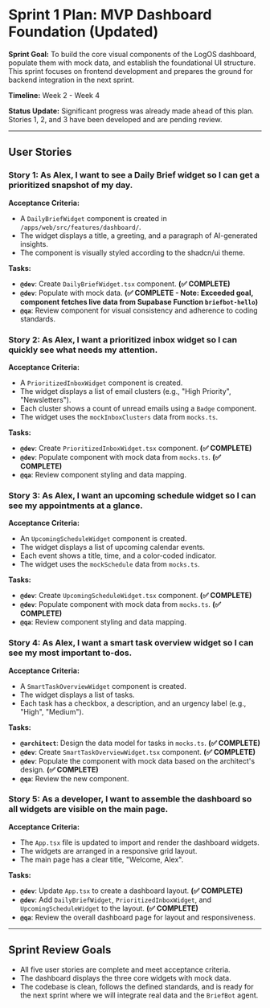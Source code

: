 # Sprint 1 Plan: MVP Dashboard Foundation (Updated)

**Sprint Goal:** To build the core visual components of the LogOS dashboard, populate them with mock data, and establish the foundational UI structure. This sprint focuses on frontend development and prepares the ground for backend integration in the next sprint.

**Timeline:** Week 2 - Week 4

**Status Update:** Significant progress was already made ahead of this plan. Stories 1, 2, and 3 have been developed and are pending review.

---

## User Stories

### Story 1: As Alex, I want to see a Daily Brief widget so I can get a prioritized snapshot of my day.

**Acceptance Criteria:**
- A `DailyBriefWidget` component is created in `/apps/web/src/features/dashboard/`.
- The widget displays a title, a greeting, and a paragraph of AI-generated insights.
- The component is visually styled according to the shadcn/ui theme.

**Tasks:**
- **`@dev`**: Create `DailyBriefWidget.tsx` component. **(✅ COMPLETE)**
- **`@dev`**: Populate with mock data. **(✅ COMPLETE - Note: Exceeded goal, component fetches live data from Supabase Function `briefbot-hello`)**
- **`@qa`**: Review component for visual consistency and adherence to coding standards.

### Story 2: As Alex, I want a prioritized inbox widget so I can quickly see what needs my attention.

**Acceptance Criteria:**
- A `PrioritizedInboxWidget` component is created.
- The widget displays a list of email clusters (e.g., "High Priority", "Newsletters").
- Each cluster shows a count of unread emails using a `Badge` component.
- The widget uses the `mockInboxClusters` data from `mocks.ts`.

**Tasks:**
- **`@dev`**: Create `PrioritizedInboxWidget.tsx` component. **(✅ COMPLETE)**
- **`@dev`**: Populate component with mock data from `mocks.ts`. **(✅ COMPLETE)**
- **`@qa`**: Review component styling and data mapping.

### Story 3: As Alex, I want an upcoming schedule widget so I can see my appointments at a glance.

**Acceptance Criteria:**
- An `UpcomingScheduleWidget` component is created.
- The widget displays a list of upcoming calendar events.
- Each event shows a title, time, and a color-coded indicator.
- The widget uses the `mockSchedule` data from `mocks.ts`.

**Tasks:**
- **`@dev`**: Create `UpcomingScheduleWidget.tsx` component. **(✅ COMPLETE)**
- **`@dev`**: Populate component with mock data from `mocks.ts`. **(✅ COMPLETE)**
- **`@qa`**: Review component styling and data mapping.

### Story 4: As Alex, I want a smart task overview widget so I can see my most important to-dos.

**Acceptance Criteria:**
- A `SmartTaskOverviewWidget` component is created.
- The widget displays a list of tasks.
- Each task has a checkbox, a description, and an urgency label (e.g., "High", "Medium").

**Tasks:**
- **`@architect`**: Design the data model for tasks in `mocks.ts`. **(✅ COMPLETE)**
- **`@dev`**: Create `SmartTaskOverviewWidget.tsx` component. **(✅ COMPLETE)**
- **`@dev`**: Populate the component with mock data based on the architect's design. **(✅ COMPLETE)**
- **`@qa`**: Review the new component.

### Story 5: As a developer, I want to assemble the dashboard so all widgets are visible on the main page.

**Acceptance Criteria:**
- The `App.tsx` file is updated to import and render the dashboard widgets.
- The widgets are arranged in a responsive grid layout.
- The main page has a clear title, "Welcome, Alex".

**Tasks:**
- **`@dev`**: Update `App.tsx` to create a dashboard layout. **(✅ COMPLETE)**
- **`@dev`**: Add `DailyBriefWidget`, `PrioritizedInboxWidget`, and `UpcomingScheduleWidget` to the layout. **(✅ COMPLETE)**
- **`@qa`**: Review the overall dashboard page for layout and responsiveness.

---

## Sprint Review Goals
- All five user stories are complete and meet acceptance criteria.
- The dashboard displays the three core widgets with mock data.
- The codebase is clean, follows the defined standards, and is ready for the next sprint where we will integrate real data and the `BriefBot` agent. 